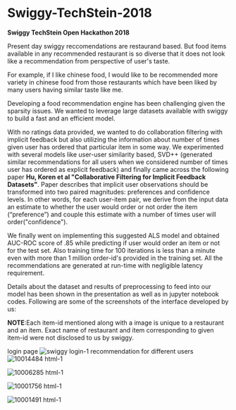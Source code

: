 # Swiggy-TechStein-2018
**Swiggy TechStein Open Hackathon 2018**

Present day swiggy reccomendations are restaurand based. But food items available in any recommended restaurant is so diverse that it does not look like a recommendation from perspective of user's taste.

For example, if I like chinese food, I would like to be recommended more variety in chinese food from those restaurants which have been liked by many users having similar taste like me.

Developing a food recommendation engine has been challenging given the sparsity issues. We wanted to leverage large datasets available with swiggy to build a fast and an efficient model.

With no ratings data provided, we wanted to do collaboration filtering with implicit feedback but also utilizing the information about number of times given user has ordered that particular item in some way. We experimented with several models like user-user similarity based, SVD++ (generated similar recommendations for all users when we considered number of times user has ordered as explicit feedback) and finally came across the following paper **Hu, Koren et al "Collaborative Filtering for Implicit Feedback Datasets"**. Paper describes that implicit user observations should be transformed into two paired magnitudes: preferences and confidence levels.  In other words, for each user-item pair, we derive from the input data an estimate to whether the user would order or not order the item (“preference”) and couple this estimate with a number of times user will order("confidence"). 

We finally went on implementing this suggested ALS model and obtained AUC-ROC score of .85 while predicting if user would order an item or not for the test set. Also training time for 100 iterations is less than a minute even with more than 1 million order-id's provided in the training set. All the recommendations are generated at run-time with negligible latency requirement.

Details about the dataset and results of preprocessing to feed into our model has been shown in the presentation as well as in jupyter notebook codes. Following are some of the screenshots of the interface developed by us:

**NOTE**:Each item-id mentioned along with a image is unique to a restaurant and an item. Exact name of restaurant and item corresponding to given item-id were not disclosed to us by swiggy.



login page
![swiggy login-1](https://user-images.githubusercontent.com/32159487/42841529-feafad94-8a27-11e8-88cc-90a15a49bed4.png)
recommendation for different users
![10014484 html-1](https://user-images.githubusercontent.com/32159487/42841611-3eeddd36-8a28-11e8-87ca-8926ee62c05f.png)


![10006285 html-1](https://user-images.githubusercontent.com/32159487/42841646-57769654-8a28-11e8-8a5b-135082547a26.png)


![10001756 html-1](https://user-images.githubusercontent.com/32159487/42841662-6d36e85e-8a28-11e8-963b-ee534ed1e205.png)


![10001491 html-1](https://user-images.githubusercontent.com/32159487/42841699-868858f6-8a28-11e8-8d0f-8e6e0751a392.png)
